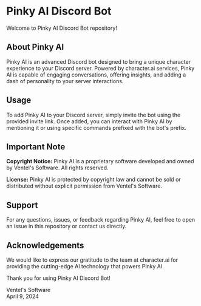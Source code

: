 # Pinky AI Discord Bot

Welcome to Pinky AI Discord Bot repository!

## About Pinky AI
Pinky AI is an advanced Discord bot designed to bring a unique character experience to your Discord server. Powered by character.ai services, Pinky AI is capable of engaging conversations, offering insights, and adding a dash of personality to your server interactions.

## Usage
To add Pinky AI to your Discord server, simply invite the bot using the provided invite link. Once added, you can interact with Pinky AI by mentioning it or using specific commands prefixed with the bot's prefix.

## Important Note
**Copyright Notice:** Pinky AI is a proprietary software developed and owned by Ventel's Software. All rights reserved.

**License:** Pinky AI is protected by copyright law and cannot be sold or distributed without explicit permission from Ventel's Software.

## Support
For any questions, issues, or feedback regarding Pinky AI, feel free to open an issue in this repository or contact us directly.

## Acknowledgements
We would like to express our gratitude to the team at character.ai for providing the cutting-edge AI technology that powers Pinky AI.

Thank you for using Pinky AI Discord Bot!

Ventel's Software  
April 9, 2024